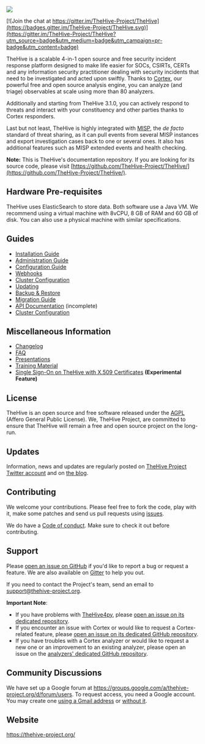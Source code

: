 ![](images/thehive-logo.png)


[![Join the chat at https://gitter.im/TheHive-Project/TheHive](https://badges.gitter.im/TheHive-Project/TheHive.svg)](https://gitter.im/TheHive-Project/TheHive?utm_source=badge&utm_medium=badge&utm_campaign=pr-badge&utm_content=badge)

TheHive is a scalable 4-in-1 open source and free security incident response platform designed to make life easier for SOCs, CSIRTs, CERTs and any information security practitioner dealing with security incidents that need to be investigated and acted upon swiftly. Thanks to [Cortex](https://github.com/TheHive-Project/Cortex/), our powerful free and open source analysis engine, you can analyze (and triage) observables at scale using more than 80 analyzers.

Additionally and starting from TheHive 3.1.0, you can actively respond to threats and interact with your constituency and other parties thanks to Cortex responders.

Last but not least, TheHive is highly integrated with [MISP](http://misp-project.org/), the *de facto* standard of threat sharing, as it can pull events from several MISP instances and export investigation cases back to one or several ones. It also has additional features such as MISP extended events and health checking.

**Note:**  This is TheHive's documentation repository. If you are looking for its source code, please visit [https://github.com/TheHive-Project/TheHive/](https://github.com/TheHive-Project/TheHive/).

## Hardware Pre-requisites

TheHive uses ElasticSearch to store data. Both software use a Java VM. We recommend using a virtual machine with 8vCPU, 8
GB of RAM and 60 GB of disk. You can also use a physical machine with similar specifications.


## Guides
- [Installation Guide](installation/install-guide.md)
- [Administration Guide](admin/admin-guide.md)
- [Configuration Guide](admin/configuration.md)
- [Webhooks](admin/webhooks.md)
- [Cluster Configuration](admin/cluster.md)
- [Updating](admin/updating.md)
- [Backup & Restore](admin/backup-restore.md)
- [Migration Guide](migration-guide.md)
- [API Documentation](api/README.md) (incomplete)
- [Cluster Configuration](admin/cluster.md)

## Miscellaneous Information
- [Changelog](https://github.com/TheHive-Project/TheHive/blob/master/CHANGELOG.md)
- [FAQ](FAQ.md)
- [Presentations](presentations/list.md)
- [Training Material](training-material.md)
- [Single Sign-On on TheHive with X.509 Certificates](admin/certauth.md) **(Experimental Feature)**

## License
TheHive is an open source and free software released under the [AGPL](https://github.com/TheHive-Project/TheHive/blob/master/LICENSE) (Affero General Public License). We, TheHive Project, are committed to ensure that TheHive will remain a free and open source project on the long-run.

## Updates
Information, news and updates are regularly posted on [TheHive Project Twitter account](https://twitter.com/thehive_project) and on [the blog](https://blog.thehive-project.org/).

## Contributing
We welcome your contributions. Please feel free to fork the code, play with it, make some patches and send us pull requests using [issues](https://github.com/TheHive-Project/TheHive/issues).

We do have a [Code of conduct](code_of_conduct.md). Make sure to check it out before contributing.

## Support
Please [open an issue on GitHub](https://github.com/TheHive-Project/TheHive/issues) if you'd like to report a bug or request a feature. We are also available on [Gitter](https://gitter.im/TheHive-Project/TheHive) to help you out.

If you need to contact the Project's team, send an email to <support@thehive-project.org>.

**Important Note**:

- If you have problems with [TheHive4py](https://github.com/TheHive-Project/TheHive4py), please [open an issue on its dedicated repository](https://github.com/TheHive-Project/TheHive4py/issues/new).
- If you encounter an issue with Cortex or would like to request a Cortex-related feature, please [open an issue on its dedicated GitHub repository](https://github.com/TheHive-Project/Cortex/issues/new).
- If you have troubles with a Cortex analyzer or would like to request a new one or an improvement to an existing analyzer, please open an issue on the [analyzers' dedicated GitHub repository](https://github.com/TheHive-Project/cortex-analyzers/issues/new).

## Community Discussions
We have set up a Google forum at <https://groups.google.com/a/thehive-project.org/d/forum/users>. To request access, you need a Google account. You may create one [using a Gmail address](https://accounts.google.com/SignUp?hl=en) or [without it](https://accounts.google.com/SignUpWithoutGmail?hl=en).

## Website
<https://thehive-project.org/>
